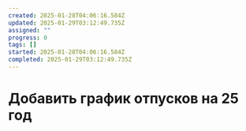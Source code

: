 ```yaml
---
created: 2025-01-28T04:06:16.584Z
updated: 2025-01-29T03:12:49.735Z
assigned: ""
progress: 0
tags: []
started: 2025-01-28T04:06:16.584Z
completed: 2025-01-29T03:12:49.735Z
---
```


# Добавить график отпусков на 25 год
